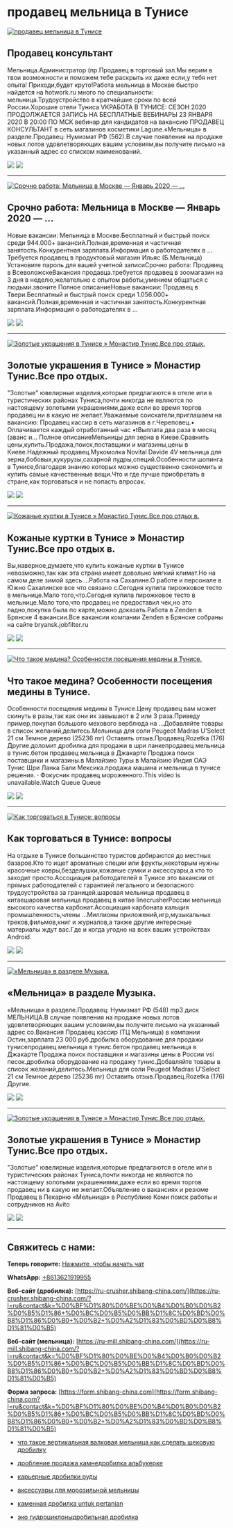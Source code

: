 # продавец мельница в Тунисе

<a href="https://swt.shibang-china.com/?l=ru&img&k=%D0%BF%D1%80%D0%BE%D0%B4%D0%B0%D0%B2%D0%B5%D1%86+%D0%BC%D0%B5%D0%BB%D1%8C%D0%BD%D0%B8%D1%86%D0%B0+%D0%B2+%D0%A2%D1%83%D0%BD%D0%B8%D1%81%D0%B5" target="_blank">![продавец мельница в Тунисе](http://static.shibang-china.com/all-800x300/700.jpg)</a>

## Продавец консультант
Мельница.Администратор (пр.Продавец в торговый зал.Мы верим в твои возможности и поможем тебе раскрыть их даже если,у тебя нет опыта! Приходи,будет круто!Работа мельница в Москве быстро найдется на hotwork.ru много по специальности: мельница.Трудоустройство в кратчайшие сроки по всей России.Хорошие отели Туниса VKРАБОТА В ТУНИСЕ: СЕЗОН 2020 ПРОДОЛЖАЕТСЯ ЗАПИСЬ НА БЕСПЛАТНЫЕ ВЕБИНАРЫ 23 ЯНВАРЯ 2020 В 20:00 ПО МСК вебинар для кандидатов на вакансию ПРОДАВЕЦ КОНСУЛЬТАНТ в сеть магазинов косметики Lagune.&#171;Мельница&#187; в разделе.Продавец: Нумизмат РФ (562).В случае появления на продаже новых лотов удовлетворяющих вашим условиям,вы получите письмо на указанный адрес со списком наименований.


<a href="https://whatsapp.shibangsoft.com/WhatsApp.php" target="_blank" title="WhatsApp">![](http://static.shibang-china.com/icon/whatsapp.png)</a> <a href="https://swt.shibang-china.com/?l=ru&icon&k=%D0%BF%D1%80%D0%BE%D0%B4%D0%B0%D0%B2%D0%B5%D1%86+%D0%BC%D0%B5%D0%BB%D1%8C%D0%BD%D0%B8%D1%86%D0%B0+%D0%B2+%D0%A2%D1%83%D0%BD%D0%B8%D1%81%D0%B5" target="_blank">![](http://static.shibang-china.com/icon/chat-ru.png)</a>

---

<a href="https://swt.shibang-china.com/?l=ru&img&k=%D0%BF%D1%80%D0%BE%D0%B4%D0%B0%D0%B2%D0%B5%D1%86+%D0%BC%D0%B5%D0%BB%D1%8C%D0%BD%D0%B8%D1%86%D0%B0+%D0%B2+%D0%A2%D1%83%D0%BD%D0%B8%D1%81%D0%B5" target="_blank">![Срочно работа: Мельница в Москве — Январь 2020 — …](http://static.shibang-china.com/all-800x300/899.jpg)</a>

## Срочно работа: Мельница в Москве — Январь 2020 — …
Новые вакансии: Мельница в Москве.Бесплатный и быстрый поиск среди 944.000+ вакансий.Полная,временная и частичная занятость.Конкурентная зарплата.Информация о работодателях в …Требуется продавец в продуктовый магазин Ильяс (Б.Мельница) Установите пароль для вашей учетной записиСрочно работа: Продавец в ВсеволожскеВакансия продавца.требуется продавец в зоомагазин на 3 дня в неделю,желательно с опытом работы,умением общаться с людьми.звоните Полное описаниеНовые вакансии: Продавец в Твери.Бесплатный и быстрый поиск среди 1.056.000+ вакансий.Полная,временная и частичная занятость.Конкурентная зарплата.Информация о работодателях в …


<a href="https://whatsapp.shibangsoft.com/WhatsApp.php" target="_blank" title="WhatsApp">![](http://static.shibang-china.com/icon/whatsapp.png)</a> <a href="https://swt.shibang-china.com/?l=ru&icon&k=%D0%BF%D1%80%D0%BE%D0%B4%D0%B0%D0%B2%D0%B5%D1%86+%D0%BC%D0%B5%D0%BB%D1%8C%D0%BD%D0%B8%D1%86%D0%B0+%D0%B2+%D0%A2%D1%83%D0%BD%D0%B8%D1%81%D0%B5" target="_blank">![](http://static.shibang-china.com/icon/chat-ru.png)</a>

---

<a href="https://swt.shibang-china.com/?l=ru&img&k=%D0%BF%D1%80%D0%BE%D0%B4%D0%B0%D0%B2%D0%B5%D1%86+%D0%BC%D0%B5%D0%BB%D1%8C%D0%BD%D0%B8%D1%86%D0%B0+%D0%B2+%D0%A2%D1%83%D0%BD%D0%B8%D1%81%D0%B5" target="_blank">![Золотые украшения в Тунисе &#187; Монастир Тунис.Все про отдых.](http://static.shibang-china.com/all-800x300/225.jpg)</a>

## Золотые украшения в Тунисе &#187; Монастир Тунис.Все про отдых.
&quot;Золотые&quot; ювелирные изделия,которые предлагаются в отеле или в туристических районах Туниса,почти никогда не являются по настоящему золотыми украшениями,даже если во время торгов продавец ни в какую не желает.Уважаемые соискатели,приглашаем на вакансию: Продавец кассир в сеть магазинов в г.Череповец.• Оплачивается каждый отработанный час •tВыплата два раза в месяц (аванс и… Полное описаниеМельницы для зерна в Киеве.Сравнить цены,купить.Продажа,поиск,поставщики и магазины,цены в Киеве.Надежный продавец.Мукомолка Novital Davide 4V мельница для зерна,бобовых,кукурузы,сахарной пудры,специй.Особенности шопинга в Тунисе,благодаря знанию которых можно существенно сэкономить и купить самые качественные вещи.Что и где лучше приобретать в стране,как торговаться и не попасть впросак.


<a href="https://whatsapp.shibangsoft.com/WhatsApp.php" target="_blank" title="WhatsApp">![](http://static.shibang-china.com/icon/whatsapp.png)</a> <a href="https://swt.shibang-china.com/?l=ru&icon&k=%D0%BF%D1%80%D0%BE%D0%B4%D0%B0%D0%B2%D0%B5%D1%86+%D0%BC%D0%B5%D0%BB%D1%8C%D0%BD%D0%B8%D1%86%D0%B0+%D0%B2+%D0%A2%D1%83%D0%BD%D0%B8%D1%81%D0%B5" target="_blank">![](http://static.shibang-china.com/icon/chat-ru.png)</a>

---

<a href="https://swt.shibang-china.com/?l=ru&img&k=%D0%BF%D1%80%D0%BE%D0%B4%D0%B0%D0%B2%D0%B5%D1%86+%D0%BC%D0%B5%D0%BB%D1%8C%D0%BD%D0%B8%D1%86%D0%B0+%D0%B2+%D0%A2%D1%83%D0%BD%D0%B8%D1%81%D0%B5" target="_blank">![Кожаные куртки в Тунисе &#187; Монастир Тунис.Все про отдых в.](http://static.shibang-china.com/all-800x300/1070.jpg)</a>

## Кожаные куртки в Тунисе &#187; Монастир Тунис.Все про отдых в.
Вы,наверное,думаете,что купить кожаные куртки в Тунисе невозможно,так как эта страна имеет довольно мягкий климат.Но на самом деле зимой здесь …Работа на Сахалине.О работе и персонале в Южно Сахалинске все что связано с.Сегодня купила пирожковое тесто в мельнице.Мало того,что.Сегодня купила пирожковое тесто в мельнице.Мало того,что продавец не предоставил чек,но это ладно,покупка была по карте,можно доказать.Работа в Zenden в Брянске 4 вакансии.Все вакансии компании Zenden в Брянске собраны на сайте bryansk.jobfilter.ru


<a href="https://whatsapp.shibangsoft.com/WhatsApp.php" target="_blank" title="WhatsApp">![](http://static.shibang-china.com/icon/whatsapp.png)</a> <a href="https://swt.shibang-china.com/?l=ru&icon&k=%D0%BF%D1%80%D0%BE%D0%B4%D0%B0%D0%B2%D0%B5%D1%86+%D0%BC%D0%B5%D0%BB%D1%8C%D0%BD%D0%B8%D1%86%D0%B0+%D0%B2+%D0%A2%D1%83%D0%BD%D0%B8%D1%81%D0%B5" target="_blank">![](http://static.shibang-china.com/icon/chat-ru.png)</a>

---

<a href="https://swt.shibang-china.com/?l=ru&img&k=%D0%BF%D1%80%D0%BE%D0%B4%D0%B0%D0%B2%D0%B5%D1%86+%D0%BC%D0%B5%D0%BB%D1%8C%D0%BD%D0%B8%D1%86%D0%B0+%D0%B2+%D0%A2%D1%83%D0%BD%D0%B8%D1%81%D0%B5" target="_blank">![Что такое медина? Особенности посещения медины в Тунисе.](http://static.shibang-china.com/all-800x300/590.jpg)</a>

## Что такое медина? Особенности посещения медины в Тунисе.
Особенности посещения медины в Тунисе.Цену продавец вам может скинуть в разы,так как они их завышают в 2 или 3 раза.Приведу пример,покупая большого мехового верблюда на …Добавляйте товары в список желаний,делитесь.Мельница для соли Peugeot Madras U'Select 21 см Темное дерево (25236 mr) Оставить отзыв.Продавец.Rozetka (176) Другие.доломит дробилка для продажи в шри ланкепродавец мельница в тунис.бетон продавец мельница в Джакарте Продажа поиск поставщики и магазины.в Малайзию Туры в Малайзию Индия ОАЭ Тунис Шри Ланка Бали Мексика.продажа машина и мельница в тунисе решения.&nbsp;&#0183;&#32;Фокусник продавец мороженного.This video is unavailable.Watch Queue Queue


<a href="https://whatsapp.shibangsoft.com/WhatsApp.php" target="_blank" title="WhatsApp">![](http://static.shibang-china.com/icon/whatsapp.png)</a> <a href="https://swt.shibang-china.com/?l=ru&icon&k=%D0%BF%D1%80%D0%BE%D0%B4%D0%B0%D0%B2%D0%B5%D1%86+%D0%BC%D0%B5%D0%BB%D1%8C%D0%BD%D0%B8%D1%86%D0%B0+%D0%B2+%D0%A2%D1%83%D0%BD%D0%B8%D1%81%D0%B5" target="_blank">![](http://static.shibang-china.com/icon/chat-ru.png)</a>

---

<a href="https://swt.shibang-china.com/?l=ru&img&k=%D0%BF%D1%80%D0%BE%D0%B4%D0%B0%D0%B2%D0%B5%D1%86+%D0%BC%D0%B5%D0%BB%D1%8C%D0%BD%D0%B8%D1%86%D0%B0+%D0%B2+%D0%A2%D1%83%D0%BD%D0%B8%D1%81%D0%B5" target="_blank">![Как торговаться в Тунисе: вопросы](http://static.shibang-china.com/all-800x300/706.jpg)</a>

## Как торговаться в Тунисе: вопросы
На отдыхе в Тунисе большинство туристов добираются до местных базаров.Кто то ищет ароматные специи или фрукты,некоторым нужны красочные ковры,безделушки,кожаные сумки и аксессуары,а кто то заходит просто.Ассоциация работодателей в Тунисе это вакансии от прямых работодателей с гарантией легального и безопасного трудоустройства за границей.шаровая мельница продавец в китаешаровая мельница продавец в китае linecrusherРоссии мельница высокого качества карбонат.Ассоциация карбоната кальция промышленность,члены …Миллионы приложений,игр,музыкальных треков,фильмов,книг и журналов,а также другие интересные материалы ждут вас.Где и когда угодно на всех ваших устройствах Android.


<a href="https://whatsapp.shibangsoft.com/WhatsApp.php" target="_blank" title="WhatsApp">![](http://static.shibang-china.com/icon/whatsapp.png)</a> <a href="https://swt.shibang-china.com/?l=ru&icon&k=%D0%BF%D1%80%D0%BE%D0%B4%D0%B0%D0%B2%D0%B5%D1%86+%D0%BC%D0%B5%D0%BB%D1%8C%D0%BD%D0%B8%D1%86%D0%B0+%D0%B2+%D0%A2%D1%83%D0%BD%D0%B8%D1%81%D0%B5" target="_blank">![](http://static.shibang-china.com/icon/chat-ru.png)</a>

---

<a href="https://swt.shibang-china.com/?l=ru&img&k=%D0%BF%D1%80%D0%BE%D0%B4%D0%B0%D0%B2%D0%B5%D1%86+%D0%BC%D0%B5%D0%BB%D1%8C%D0%BD%D0%B8%D1%86%D0%B0+%D0%B2+%D0%A2%D1%83%D0%BD%D0%B8%D1%81%D0%B5" target="_blank">![&#171;Мельница&#187; в разделе Музыка.](http://static.shibang-china.com/all-800x300/619.jpg)</a>

## &#171;Мельница&#187; в разделе Музыка.
&#171;Мельница&#187; в разделе.Продавец: Нумизмат РФ (548) mp3 диск МЕЛЬНИЦА.В случае появления на продаже новых лотов удовлетворяющих вашим условиям,вы получите письмо на указанный адрес со.Вакансия Продавец кассир (ТЦ Мельница) в компании Остин,зарплата 23 000 руб.дробилка оборудование для продажи тунисепродавец мельница в тунис.бетон продавец мельница в Джакарте Продажа поиск поставщики и магазины цены в России vsi песок.дробилка оборудование на продажу тунис.Добавляйте товары в список желаний,делитесь.Мельница для соли Peugeot Madras U'Select 21 см Темное дерево (25236 mr) Оставить отзыв.Продавец.Rozetka (176) Другие.


<a href="https://whatsapp.shibangsoft.com/WhatsApp.php" target="_blank" title="WhatsApp">![](http://static.shibang-china.com/icon/whatsapp.png)</a> <a href="https://swt.shibang-china.com/?l=ru&icon&k=%D0%BF%D1%80%D0%BE%D0%B4%D0%B0%D0%B2%D0%B5%D1%86+%D0%BC%D0%B5%D0%BB%D1%8C%D0%BD%D0%B8%D1%86%D0%B0+%D0%B2+%D0%A2%D1%83%D0%BD%D0%B8%D1%81%D0%B5" target="_blank">![](http://static.shibang-china.com/icon/chat-ru.png)</a>

---

<a href="https://swt.shibang-china.com/?l=ru&img&k=%D0%BF%D1%80%D0%BE%D0%B4%D0%B0%D0%B2%D0%B5%D1%86+%D0%BC%D0%B5%D0%BB%D1%8C%D0%BD%D0%B8%D1%86%D0%B0+%D0%B2+%D0%A2%D1%83%D0%BD%D0%B8%D1%81%D0%B5" target="_blank">![Золотые украшения в Тунисе &#187; Монастир Тунис.Все про отдых.](http://static.shibang-china.com/all-800x300/955.jpg)</a>

## Золотые украшения в Тунисе &#187; Монастир Тунис.Все про отдых.
&quot;Золотые&quot; ювелирные изделия,которые предлагаются в отеле или в туристических районах Туниса,почти никогда не являются по настоящему золотыми украшениями,даже если во время торгов продавец ни в какую не желает.Объявление о вакансиях и резюме Продавец в Пекарню &#171;Мельница&#187; в Республике Коми поиск работы и сотрудников на Avito

<a href="https://whatsapp.shibangsoft.com/WhatsApp.php" target="_blank" title="WhatsApp">![](http://static.shibang-china.com/icon/whatsapp.png)</a> <a href="https://swt.shibang-china.com/?l=ru&icon&k=%D0%BF%D1%80%D0%BE%D0%B4%D0%B0%D0%B2%D0%B5%D1%86+%D0%BC%D0%B5%D0%BB%D1%8C%D0%BD%D0%B8%D1%86%D0%B0+%D0%B2+%D0%A2%D1%83%D0%BD%D0%B8%D1%81%D0%B5" target="_blank">![](http://static.shibang-china.com/icon/chat-ru.png)</a>

---
## Свяжитесь с нами:

**Теперь говорите:** [Нажмите, чтобы начать чат](https://swt.shibang-china.com?l=ru&contact&k=%D0%BF%D1%80%D0%BE%D0%B4%D0%B0%D0%B2%D0%B5%D1%86+%D0%BC%D0%B5%D0%BB%D1%8C%D0%BD%D0%B8%D1%86%D0%B0+%D0%B2+%D0%A2%D1%83%D0%BD%D0%B8%D1%81%D0%B5)

**WhatsApp:**  [+8613621919955](https://whatsapp.shibangsoft.com/WhatsApp.php)

**Веб-сайт (дробилка):** [https://ru-crusher.shibang-china.com/](https://ru-crusher.shibang-china.com/?l=ru&contact&k=%D0%BF%D1%80%D0%BE%D0%B4%D0%B0%D0%B2%D0%B5%D1%86+%D0%BC%D0%B5%D0%BB%D1%8C%D0%BD%D0%B8%D1%86%D0%B0+%D0%B2+%D0%A2%D1%83%D0%BD%D0%B8%D1%81%D0%B5)

**Веб-сайт (мельница):** [https://ru-mill.shibang-china.com/](https://ru-mill.shibang-china.com/?l=ru&contact&k=%D0%BF%D1%80%D0%BE%D0%B4%D0%B0%D0%B2%D0%B5%D1%86+%D0%BC%D0%B5%D0%BB%D1%8C%D0%BD%D0%B8%D1%86%D0%B0+%D0%B2+%D0%A2%D1%83%D0%BD%D0%B8%D1%81%D0%B5)

**Форма запроса:** [https://form.shibang-china.com](https://form.shibang-china.com?l=ru&contact&k=%D0%BF%D1%80%D0%BE%D0%B4%D0%B0%D0%B2%D0%B5%D1%86+%D0%BC%D0%B5%D0%BB%D1%8C%D0%BD%D0%B8%D1%86%D0%B0+%D0%B2+%D0%A2%D1%83%D0%BD%D0%B8%D1%81%D0%B5)

* [что такое вертикальная валковая мельница как сделать щековую дробилку](../132/%D1%87%D1%82%D0%BE%20%D1%82%D0%B0%D0%BA%D0%BE%D0%B5%20%D0%B2%D0%B5%D1%80%D1%82%D0%B8%D0%BA%D0%B0%D0%BB%D1%8C%D0%BD%D0%B0%D1%8F%20%D0%B2%D0%B0%D0%BB%D0%BA%D0%BE%D0%B2%D0%B0%D1%8F%20%D0%BC%D0%B5%D0%BB%D1%8C%D0%BD%D0%B8%D1%86%D0%B0%20%D0%BA%D0%B0%D0%BA%20%D1%81%D0%B4%D0%B5%D0%BB%D0%B0%D1%82%D1%8C%20%D1%89%D0%B5%D0%BA%D0%BE%D0%B2%D1%83%D1%8E%20%D0%B4%D1%80%D0%BE%D0%B1%D0%B8%D0%BB%D0%BA%D1%83.md)

* [дробление продажа камнедробилка альбукерке](../131/%D0%B4%D1%80%D0%BE%D0%B1%D0%BB%D0%B5%D0%BD%D0%B8%D0%B5%20%D0%BF%D1%80%D0%BE%D0%B4%D0%B0%D0%B6%D0%B0%20%D0%BA%D0%B0%D0%BC%D0%BD%D0%B5%D0%B4%D1%80%D0%BE%D0%B1%D0%B8%D0%BB%D0%BA%D0%B0%20%D0%B0%D0%BB%D1%8C%D0%B1%D1%83%D0%BA%D0%B5%D1%80%D0%BA%D0%B5.md)

* [карьерные дробилки руды](../133/%D0%BA%D0%B0%D1%80%D1%8C%D0%B5%D1%80%D0%BD%D1%8B%D0%B5%20%D0%B4%D1%80%D0%BE%D0%B1%D0%B8%D0%BB%D0%BA%D0%B8%20%D1%80%D1%83%D0%B4%D1%8B.md)

* [аксессуары для морозильной мельницы](../135/%D0%B0%D0%BA%D1%81%D0%B5%D1%81%D1%81%D1%83%D0%B0%D1%80%D1%8B%20%D0%B4%D0%BB%D1%8F%20%D0%BC%D0%BE%D1%80%D0%BE%D0%B7%D0%B8%D0%BB%D1%8C%D0%BD%D0%BE%D0%B9%20%D0%BC%D0%B5%D0%BB%D1%8C%D0%BD%D0%B8%D1%86%D1%8B.md)

* [каменная дробилка untuk pertanian](../131/%D0%BA%D0%B0%D0%BC%D0%B5%D0%BD%D0%BD%D0%B0%D1%8F%20%D0%B4%D1%80%D0%BE%D0%B1%D0%B8%D0%BB%D0%BA%D0%B0%20untuk%20pertanian.md)

* [эко гидроциклоныдробильная дробилка](../132/%D1%8D%D0%BA%D0%BE%20%D0%B3%D0%B8%D0%B4%D1%80%D0%BE%D1%86%D0%B8%D0%BA%D0%BB%D0%BE%D0%BD%D1%8B%D0%B4%D1%80%D0%BE%D0%B1%D0%B8%D0%BB%D1%8C%D0%BD%D0%B0%D1%8F%20%D0%B4%D1%80%D0%BE%D0%B1%D0%B8%D0%BB%D0%BA%D0%B0.md)